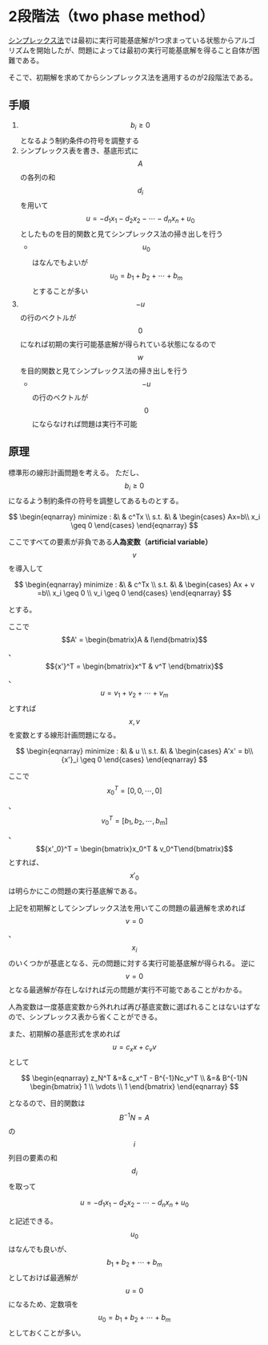 # 2段階法（two phase method）

[シンプレックス法](simplex_method.md)では最初に実行可能基底解が1つ求まっている状態からアルゴリズムを開始したが、問題によっては最初の実行可能基底解を得ること自体が困難である。

そこで、初期解を求めてからシンプレックス法を適用するのが2段階法である。

## 手順

1. $$b_i \geq 0$$ となるよう制約条件の符号を調整する
2. シンプレックス表を書き、基底形式に $$A$$ の各列の和 $$d_i$$ を用いて $$u = -d_1 x_1 - d_2 x_2 - \cdots - d_n x_n + u_0$$ としたものを目的関数と見てシンプレックス法の掃き出しを行う
    * $$u_0$$ はなんでもよいが $$u_0 = b_1 + b_2 + \cdots + b_m$$ とすることが多い
3. $$-u$$ の行のベクトルが $$0$$ になれば初期の実行可能基底解が得られている状態になるので $$w$$ を目的関数と見てシンプレックス法の掃き出しを行う
    * $$-u$$ の行のベクトルが $$0$$ にならなければ問題は実行不可能

## 原理

標準形の線形計画問題を考える。
ただし、$$b_i\geq 0$$ になるよう制約条件の符号を調整してあるものとする。

$$
\begin{eqnarray}
minimize : &\ & c^Tx \\
s.t. &\ &
\begin{cases}
Ax=b\\
x_i \geq 0
\end{cases} 
\end{eqnarray}
$$

ここですべての要素が非負である**人為変数（artificial variable）** $$v$$ を導入して

$$
\begin{eqnarray}
minimize : &\ & c^Tx \\
s.t. &\ &
\begin{cases}
Ax + v =b\\
x_i \geq 0 \\
v_i \geq 0
\end{cases} 
\end{eqnarray}
$$

とする。

ここで $$A' = \begin{bmatrix}A & I\end{bmatrix}$$、$${x'}^T = \begin{bmatrix}x^T & v^T \end{bmatrix}$$、$$u = v_1 + v_2 + \cdots + v_m$$ とすれば $$x,v$$ を変数とする線形計画問題になる。

$$
\begin{eqnarray}
minimize : &\ & u \\
s.t. &\ &
\begin{cases}
A'x' = b\\
{x'}_i \geq 0
\end{cases} 
\end{eqnarray}
$$

ここで $$x_0^T = [0,0,\cdots,0]$$、$$v_0^T = [b_1, b_2, \cdots, b_m]$$、$${x'_0}^T = \begin{bmatrix}x_0^T & v_0^T\end{bmatrix}$$ とすれば、$$x'_0$$ は明らかにこの問題の実行基底解である。

上記を初期解としてシンプレックス法を用いてこの問題の最適解を求めれば $$v=0$$、$$x_i$$ のいくつかが基底となる、元の問題に対する実行可能基底解が得られる。
逆に $$v = 0$$ となる最適解が存在しなければ元の問題が実行不可能であることがわかる。

人為変数は一度基底変数から外れれば再び基底変数に選ばれることはないはずなので、シンプレックス表から省くことができる。

また、初期解の基底形式を求めれば $$u = c_x x + c_v v$$ として

$$
\begin{eqnarray}
z_N^T &=& c_x^T - B^{-1}Nc_v^T \\
&=& B^{-1}N \begin{bmatrix} 1 \\ \vdots \\ 1 \end{bmatrix}
\end{eqnarray}
$$

となるので、目的関数は $$B^{-1}N = A$$ の $$i$$ 列目の要素の和 $$d_i$$ を取って

$$
u = -d_1 x_1 - d_2 x_2 - \cdots - d_n x_n + u_0
$$

と記述できる。
$$u_0$$ はなんでも良いが、$$b_1 + b_2 + \cdots + b_m$$ としておけば最適解が $$u=0$$ になるため、定数項を $$u_0 = b_1 + b_2 + \cdots + b_m$$ としておくことが多い。
